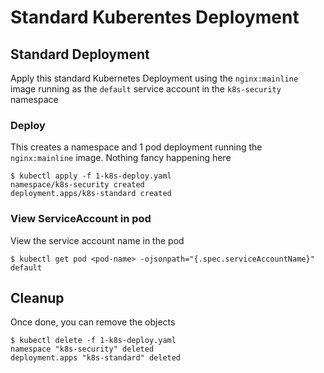 # Standard Kuberentes Deployment

## Standard Deployment

Apply this standard Kubernetes Deployment using the `nginx:mainline` image running as the `default` service account in the `k8s-security` namespace


### Deploy

This creates a namespace and 1 pod deployment running the `nginx:mainline` image. Nothing fancy happening here

```shell
$ kubectl apply -f 1-k8s-deploy.yaml
namespace/k8s-security created
deployment.apps/k8s-standard created
```


### View ServiceAccount in pod

View the service account name in the pod

```shell
$ kubectl get pod <pod-name> -ojsonpath="{.spec.serviceAccountName}"
default
```

## Cleanup

Once done, you can remove the objects

```shell
$ kubectl delete -f 1-k8s-deploy.yaml
namespace "k8s-security" deleted
deployment.apps "k8s-standard" deleted
```